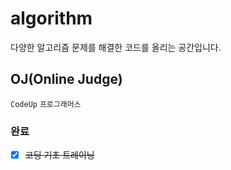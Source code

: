 # algorithm

다양한 알고리즘 문제를 해결한 코드를 올리는 공간입니다.

## OJ(Online Judge)

`CodeUp` `프로그래머스`

### 완료

- [x] ~~코딩 기초 트레이닝~~

